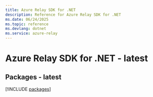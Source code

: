 ```yaml
---
title: Azure Relay SDK for .NET
description: Reference for Azure Relay SDK for .NET
ms.date: 06/24/2025
ms.topic: reference
ms.devlang: dotnet
ms.service: azure-relay
---
```

# Azure Relay SDK for .NET - latest
## Packages - latest
[!INCLUDE [packages](relay-index.md)]